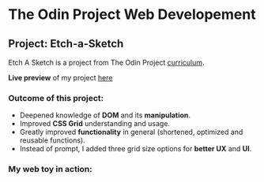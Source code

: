 # The Odin Project Web Developement 
## Project: Etch-a-Sketch

Etch A Sketch is a project from The Odin Project [curriculum](https://www.theodinproject.com/paths/foundations/courses/foundations/lessons/etch-a-sketch-project).

**Live preview** of my project [here](https://nathimamba.github.io/etch-a-sketch/)

### Outcome of this project: ###
* Deepened knowledge of **DOM** and its **manipulation**.
* Improved **CSS Grid** understanding and usage.
* Greatly improved **functionality** in general (shortened, optimized and reusable functions).
* Instead of prompt, I added three grid size options for **better UX** and **UI**.

### My web toy in action: ###
